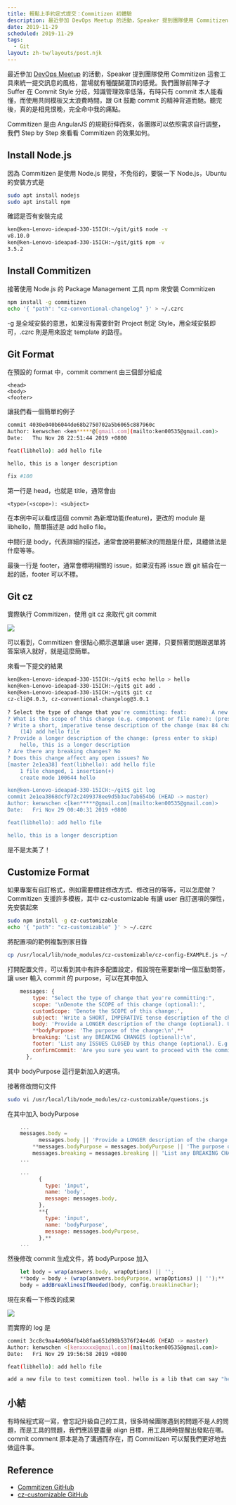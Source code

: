 ```yaml
---
title: 輕鬆上手約定式提交：Commitizen 初體驗
description: 最近參加 DevOps Meetup 的活動，Speaker 提到團隊使用 Commitizen 這套工具來統一提交訊息的風格。我們團隊前陣子才 Suffer 在 Commit Style 分歧，知識管理效率低落，有時只有 commit 本人能看懂，而使用共同模板又太浪費時間，跟 Git 鼓勵 commit 的精神背道而馳。聽完後，真的是相見恨晚，完全命中我的痛點。...
date: 2019-11-29
scheduled: 2019-11-29
tags:
  - Git
layout: zh-tw/layouts/post.njk
---
```


最近參加 [DevOps Meetup](https://www.facebook.com/DevOpsTaiwan/?__xts__%5B0%5D=68.ARDEgwToQAGuv9hG3_bq6XWyLfuKwC8UtMvzV5WLsG4UpdFV7OX5T7j3D5mDFIFc-g4fw6AmpuWS6Q2lXlGOX63ewQsP-Zr28ToevHy_ys6mbYIQw_XhaPLa9vdayvCkwV0GiPgJ0ex-m3cPNb0BEO4O-psJC4pcRo4QwsG10-DYNJW9TVMZp6fUQk7vJwiYvSYwwKUEfySzN7acg1qnTyTqq9gfhp6PH4T_wyR_qcA5sjwkmHklTSZs5tYXRJv_hS7p72UmGZc9AGktwZ3HKiuCxdmc3fVK2l9lRASxzyPAC4qWVPEYRF7eScGeOprzdFkfnkbmkoCKqappUDmFhHrXq5ONVNSXCXC_ltxFT-TWwPyFeLJk5o0Cqe0&__xts__%5B1%5D=68.ARAcpv3SzZ6EJSKKfcow3owDtiyMig-u6PbVyaWDvjd8xNckpS8mKdrSgY8LjHquhuMgtjC9T36r5IdZkW79QMhDBVs-dFX-ejRugNm4slqIlj7Z0NFmlSotqiDtbmRivf8CPNkFGHvms-BdA1925rc4Qss3OXhWVaAF53i2MtAqTdC4NwOdN0RbjRT2loQHnkLFnSqk-QU-YDNG&__tn__=K-R&eid=ARAGF0O3M8GMJQ8AvevMsEgZ1JRpx_HAz-w9szWyv3wn99ZFociIgks68rbjUVVQoBUFPAtPcnDLvKR9&fref=mentions) 的活動，Speaker 提到團隊使用 Commitizen 這套工具來統一提交訊息的風格，當場就有種醍醐灌頂的感覺。我們團隊前陣子才 Suffer 在 Commit Style 分歧，知識管理效率低落，有時只有 commit 本人能看懂，而使用共同模板又太浪費時間，跟 Git 鼓勵 commit 的精神背道而馳。聽完後，真的是相見恨晚，完全命中我的痛點。

Commitizen 是由 AngularJS 的規範衍伸而來，各團隊可以依照需求自行調整，我們 Step by Step 來看看 Commitizen 的效果如何。

## Install Node.js

因為 Commitizen 是使用 Node.js 開發，不免俗的，要裝一下 Node.js，Ubuntu 的安裝方式是

```bash
sudo apt install nodejs
sudo apt install npm
```

確認是否有安裝完成

```bash
ken@ken-Lenovo-ideapad-330-15ICH:~/git/git$ node -v
v8.10.0
ken@ken-Lenovo-ideapad-330-15ICH:~/git/git$ npm -v
3.5.2
```

## Install Commitizen

接著使用 Node.js 的 Package Management 工具 npm 來安裝 Commitizen

```bash
npm install -g commitizen
echo '{ "path": "cz-conventional-changelog" }' > ~/.czrc
```

-g 是全域安裝的意思，如果沒有需要針對 Project 制定 Style，用全域安裝即可，.czrc 則是用來設定 template 的路徑。

## Git Format

在預設的 format 中，commit comment 由三個部分組成

```
<head>
<body>
<footer>
```

讓我們看一個簡單的例子

```bash
commit 4030e040b6044de68b2750702a5b6065c887960c
Author: kenwschen <ken*****@[gmail.com](mailto:ken00535@gmail.com)>
Date:   Thu Nov 28 22:51:44 2019 +0800

feat(libhello): add hello file

hello, this is a longer description

fix #100
```

第一行是 head，也就是 title，通常會由

```
<type>(<scope>): <subject>
```

在本例中可以看成這個 commit 為新增功能(feature)，更改的 module 是 libhello，簡單描述是 add hello file。

中間行是 body，代表詳細的描述，通常會說明要解決的問題是什麼，具體做法是什麼等等。

最後一行是 footer，通常會標明相關的 issue，如果沒有將 issue 跟 git 結合在一起的話，footer 可以不標。

## Git cz

實際執行 Commitizen，使用 git cz 來取代 git commit

![](/img/posts/2019/(.*)/commitizen-1.png)

可以看到，Commitizen 會很貼心顯示選單讓 user 選擇，只要照著問題跟選單將答案填入就好，就是這麼簡單。

來看一下提交的結果

```bash
ken@ken-Lenovo-ideapad-330-15ICH:~/git$ echo hello > hello     
ken@ken-Lenovo-ideapad-330-15ICH:~/git$ git add .              
ken@ken-Lenovo-ideapad-330-15ICH:~/git$ git cz                 
cz-cli@4.0.3, cz-conventional-changelog@3.0.1                  
                                                                
? Select the type of change that you're committing: feat:        A new feature                                                     
? What is the scope of this change (e.g. component or file name): (press enter to skip) libhello                                   
? Write a short, imperative tense description of the change (max 84 chars):                                                        
    (14) add hello file                                               
? Provide a longer description of the change: (press enter to skip)
    hello, this is a longer description
? Are there any breaking changes? No
? Does this change affect any open issues? No
[master 2e1ea38] feat(libhello): add hello file
    1 file changed, 1 insertion(+)
    create mode 100644 hello

ken@ken-Lenovo-ideapad-330-15ICH:~/git$ git log
commit 2e1ea3868dcf972c2499378ee9d5b3ac7ab654b6 (HEAD -> master)
Author: kenwschen <[ken*****@gmail.com](mailto:ken00535@gmail.com)>
Date:   Fri Nov 29 00:40:31 2019 +0800

feat(libhello): add hello file

hello, this is a longer description
```

是不是太美了！

## Customize Format

如果專案有自訂格式，例如需要標註修改方式、修改目的等等，可以怎麼做？Commitizen 支援許多模板，其中 cz-customizable 有讓 user 自訂選項的彈性，先安裝起來

```bash
sudo npm install -g cz-customizable
echo '{ "path": "cz-customizable" }' > ~/.czrc
```

將配置項的範例複製到家目錄

```bash
cp /usr/local/lib/node_modules/cz-customizable/cz-config-EXAMPLE.js ~/.cz-config.js
```

打開配置文件，可以看到其中有許多配置設定，假設現在需要新增一個互動問答，讓 user 輸入 commit 的 purpose，可以在其中加入

```js
    messages: {
        type: "Select the type of change that you're committing:",
        scope: '\nDenote the SCOPE of this change (optional):',
        customScope: 'Denote the SCOPE of this change:',
        subject: 'Write a SHORT, IMPERATIVE tense description of the change:\n',
        body: 'Provide a LONGER description of the change (optional). Use "|" to break new line:\n',
        **bodyPurpose: 'The purpose of the change:\n',**
        breaking: 'List any BREAKING CHANGES (optional):\n',
        footer: 'List any ISSUES CLOSED by this change (optional). E.g.: #31, #34:\n',
        confirmCommit: 'Are you sure you want to proceed with the commit above?',
      },
```

其中 bodyPurpose 這行是新加入的選項。

接著修改問句文件

```bash
sudo vi /usr/local/lib/node_modules/cz-customizable/questions.js
```

在其中加入 bodyPurpose

```js
    ...
    messages.body =
          messages.body || 'Provide a LONGER description of the change (optional). Use "|" to break new line:\n';
        **messages.bodyPurpose = messages.bodyPurpose || 'The purpose of the change:\n';**
        messages.breaking = messages.breaking || 'List any BREAKING CHANGES (optional):\n';
    ...

    ...
          {
            type: 'input',
            name: 'body',
            message: messages.body,
          },
          **{
            type: 'input',
            name: 'bodyPurpose',
            message: messages.bodyPurpose,
          },**
    ...
```

然後修改 commit 生成文件，將 bodyPurpose 加入

```js
    let body = wrap(answers.body, wrapOptions) || '';
    **body = body + (wrap(answers.bodyPurpose, wrapOptions) || '');**
    body = addBreaklinesIfNeeded(body, config.breaklineChar);
```

現在來看一下修改的成果

![](/img/posts/2019/(.*)/commitizen-2.png)

而實際的 log 是

```bash
commit 3cc8c9aa4a9084fb4b8faa651d98b5376f24e4d6 (HEAD -> master)
Author: kenwschen <[kenxxxxx@gmail.com](mailto:ken00535@gmail.com)>
Date:   Fri Nov 29 19:56:58 2019 +0800

feat(libhello): add hello file

add a new file to test commitizen tool. hello is a lib that can say "hello"
```

## 小結

有時候程式寫一寫，會忘記升級自己的工具，很多時候團隊遇到的問題不是人的問題，而是工具的問題，我們應該要盡量 align 目標，用工具時時提醒出發點在哪。commit comment 原本是為了溝通而存在，而 Commitizen 可以幫我們更好地去做這件事。

## Reference

- [Commitizen GitHub](https://github.com/commitizen/cz-cli)
- [cz-customizable GitHub](https://github.com/leonardoanalista/cz-customizable)
